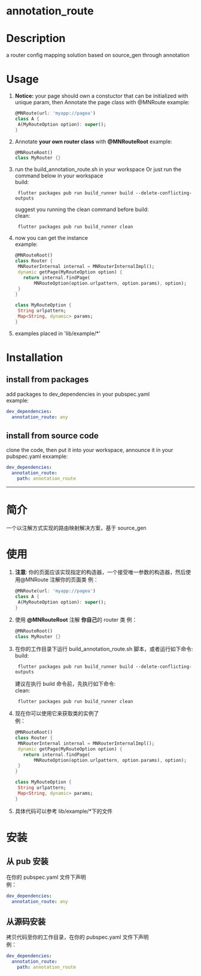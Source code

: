 # annotation_route

# Description

a router config mapping solution based on source_gen through annotation

# Usage

1. **Notice:** your page should own a constuctor that can be initialized with unique param, then Annotate the page class with @MNRoute
   example:

   ```Dart
   @MNRoute(url: 'myapp://pagea')
   class A {
    A(MyRouteOption option): super();
   }
   ```

2. Annotate **your own router class** with **@MNRouteRoot**
   example:

   ```Dart
   @MNRouteRoot()
   class MyRouter {}
   ```

3. run the build_annotation_route.sh in your workspace Or just run the command below in your workspace  
   build:

   ```shell
    flutter packages pub run build_runner build --delete-conflicting-outputs
   ```

   suggest you running the clean command before build:  
    clean:

   ```shell
    flutter packages pub run build_runner clean
   ```

4. now you can get the instance  
   example:

   ```Dart
   @MNRouteRoot()
   class Router {
    MNRouterInternal internal = MNRouterInternalImpl();
    dynamic getPage(MyRouteOption option) {
      return internal.findPage(
          MNRouteOption(option.urlpattern, option.params), option);
    }
   }

   class MyRouteOption {
    String urlpattern;
    Map<String, dynamic> params;
   }
   ```

5. examples placed in 'lib/example/\*'

# Installation

## install from packages

add packages to dev_dependencies in your pubspec.yaml  
example:

```yaml
dev_dependencies:
  annotation_route: any
```

## install from source code

clone the code, then put it into your workspace, announce it in your pubspec.yaml
exxample:

```yaml
dev_dependencies:
  annotation_route:
    path: annotation_route
```

---

# 简介

一个以注解方式实现的路由映射解决方案，基于 source_gen

# 使用

1. **注意**: 你的页面应该实现指定的构造器，一个接受唯一参数的构造器，然后使用@MNRoute 注解你的页面类
   例：

   ```Dart
   @MNRoute(url: 'myapp://pagea')
   class A {
    A(MyRouteOption option): super();
   }
   ```

2. 使用 **@MNRouteRoot** 注解 **你自己**的 router 类
   例：

   ```Dart
   @MNRouteRoot()
   class MyRouter {}
   ```

3. 在你的工作目录下运行 build_annotation_route.sh 脚本，或者运行如下命令:  
   build:

   ```shell
    flutter packages pub run build_runner build --delete-conflicting-outputs
   ```

   建议在执行 build 命令前，先执行如下命令:  
    clean:

   ```shell
    flutter packages pub run build_runner clean
   ```

4. 现在你可以使用它来获取类的实例了  
   例：

   ```Dart
   @MNRouteRoot()
   class Router {
    MNRouterInternal internal = MNRouterInternalImpl();
    dynamic getPage(MyRouteOption option) {
      return internal.findPage(
          MNRouteOption(option.urlpattern, option.params), option);
    }
   }

   class MyRouteOption {
    String urlpattern;
    Map<String, dynamic> params;
   }
   ```

5. 具体代码可以参考 lib/example/\*下的文件

# 安装

## 从 pub 安装

在你的 pubspec.yaml 文件下声明  
例：

```yaml
dev_dependencies:
  annotation_route: any
```

## 从源码安装

拷贝代码至你的工作目录，在你的 pubspec.yaml 文件下声明  
例：

```yaml
dev_dependencies:
  annotation_route:
    path: annotation_route
```

